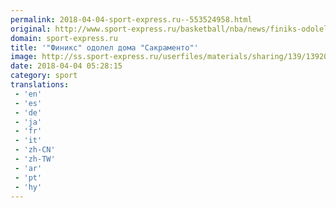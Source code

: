 ```yaml
---
permalink: 2018-04-04-sport-express.ru--553524958.html
original: http://www.sport-express.ru/basketball/nba/news/finiks-odolel-doma-sakramento-1392083/
domain: sport-express.ru
title: '"Финикс" одолел дома "Сакраменто"'
image: http://ss.sport-express.ru/userfiles/materials/sharing/139/1392083.jpg
date: 2018-04-04 05:28:15
category: sport
translations: 
 - 'en'
 - 'es'
 - 'de'
 - 'ja'
 - 'fr'
 - 'it'
 - 'zh-CN'
 - 'zh-TW'
 - 'ar'
 - 'pt'
 - 'hy'
---
```


